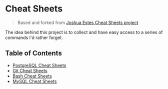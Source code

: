 # Cheat Sheets

> Based and forked from [Joshua Estes Cheat Sheets project](https://github.com/JoshuaEstes/CheatSheets)

The idea behind this project is to collect and have easy access to a series of commands I'd rather forget.

## Table of Contents

- [PostgreSQL Cheat Sheets](postgresql/)
- [Git Cheat Sheets](git/)
- [Bash Cheat Sheets](bash/)
- [MySQL Cheat Sheets](mysql/)
